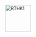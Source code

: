 <a href="../html-link.htm"><img src="https://upload.wikimedia.org/wikipedia/zh/d/db/RTHK_Radio_1_Logo_%282019%29.svg" width="82" height="86" title="RTHK1" alt="RTHK1"></a>
